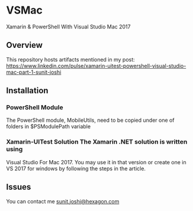 # VSMac
Xamarin &amp; PowerShell With Visual Studio Mac 2017

## Overview
This repository hosts artifacts mentioned in my post: 
  https://www.linkedin.com/pulse/xamarin-uitest-powershell-visual-studio-mac-part-1-sunit-joshi

## Installation
### PowerShell Module
The PowerShell module, MobileUtils, need to be copied under one of folders in $PSModulePath variable

### Xamarin-UITest Solution The Xamarin .NET solution is written using
Visual Studio For Mac  2017. You may use it in  that version or create
one in VS 2017 for windows by following the steps in the article.

## Issues
You can contact me sunit.joshi@hexagon.com
